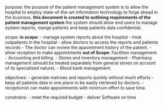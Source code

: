 purpose:
	the purpose of the patient management system is to allow the hospital to employ state-of-the-art information technology to forge ahead in the business. **this document is created to outlining requirements of the patient management system**  the system should allow end users to manage system reports, mange patients and keep patients data confidential.

scope: 
	**in scope:**
		-  manage system reports about the hospital
		- treat outpatients in the hospital
		- allow doctors to access the reports and patients records 
		- The doctor can review the appointment history of the patient.
		-  allow reception to make appointments 
	**out of Scope:**
		  Facilities management.
		- Accounting and billing.
		- Stores and inventory management
		- Pharmacy management (should be treated separately from general stores on account of its specialized nature).
		- Blood bank management.

objectives:
	- generate matrixes and reports quickly without much efforts 
	- keep all patients data in one place to be easily retrieved by doctors.
	- receptionist can make appointments with minimum effort to save time.

constrains: 
	- meet the required budget
	- deliver Software on time